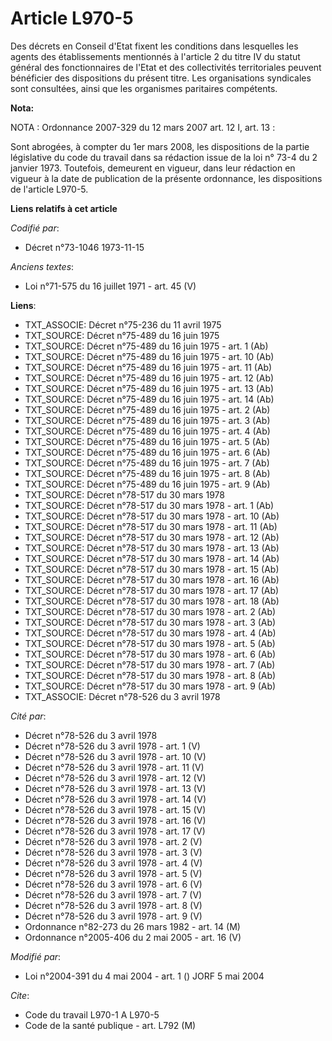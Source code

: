 # Article L970-5

Des décrets en Conseil d'Etat fixent les conditions dans lesquelles les agents des établissements mentionnés à l'article 2 du
titre IV du statut général des fonctionnaires de l'Etat et des collectivités territoriales peuvent bénéficier des
dispositions du présent titre. Les organisations syndicales sont consultées, ainsi que les organismes paritaires compétents.

**Nota:**

NOTA : Ordonnance 2007-329 du 12 mars 2007 art. 12 I, art. 13 :

Sont abrogées, à compter du 1er mars 2008, les dispositions de la partie législative du code du travail dans sa rédaction
issue de la loi n° 73-4 du 2 janvier 1973. Toutefois, demeurent en vigueur, dans leur rédaction en vigueur à la date de
publication de la présente ordonnance, les dispositions de l'article L970-5.

**Liens relatifs à cet article**

_Codifié par_:

  - Décret n°73-1046 1973-11-15

_Anciens textes_:

  - Loi n°71-575 du 16 juillet 1971 - art. 45 (V)

**Liens**:

  - TXT_ASSOCIE: Décret n°75-236 du 11 avril 1975
  - TXT_SOURCE: Décret n°75-489 du 16 juin 1975
  - TXT_SOURCE: Décret n°75-489 du 16 juin 1975 - art. 1 (Ab)
  - TXT_SOURCE: Décret n°75-489 du 16 juin 1975 - art. 10 (Ab)
  - TXT_SOURCE: Décret n°75-489 du 16 juin 1975 - art. 11 (Ab)
  - TXT_SOURCE: Décret n°75-489 du 16 juin 1975 - art. 12 (Ab)
  - TXT_SOURCE: Décret n°75-489 du 16 juin 1975 - art. 13 (Ab)
  - TXT_SOURCE: Décret n°75-489 du 16 juin 1975 - art. 14 (Ab)
  - TXT_SOURCE: Décret n°75-489 du 16 juin 1975 - art. 2 (Ab)
  - TXT_SOURCE: Décret n°75-489 du 16 juin 1975 - art. 3 (Ab)
  - TXT_SOURCE: Décret n°75-489 du 16 juin 1975 - art. 4 (Ab)
  - TXT_SOURCE: Décret n°75-489 du 16 juin 1975 - art. 5 (Ab)
  - TXT_SOURCE: Décret n°75-489 du 16 juin 1975 - art. 6 (Ab)
  - TXT_SOURCE: Décret n°75-489 du 16 juin 1975 - art. 7 (Ab)
  - TXT_SOURCE: Décret n°75-489 du 16 juin 1975 - art. 8 (Ab)
  - TXT_SOURCE: Décret n°75-489 du 16 juin 1975 - art. 9 (Ab)
  - TXT_SOURCE: Décret n°78-517 du 30 mars 1978
  - TXT_SOURCE: Décret n°78-517 du 30 mars 1978 - art. 1 (Ab)
  - TXT_SOURCE: Décret n°78-517 du 30 mars 1978 - art. 10 (Ab)
  - TXT_SOURCE: Décret n°78-517 du 30 mars 1978 - art. 11 (Ab)
  - TXT_SOURCE: Décret n°78-517 du 30 mars 1978 - art. 12 (Ab)
  - TXT_SOURCE: Décret n°78-517 du 30 mars 1978 - art. 13 (Ab)
  - TXT_SOURCE: Décret n°78-517 du 30 mars 1978 - art. 14 (Ab)
  - TXT_SOURCE: Décret n°78-517 du 30 mars 1978 - art. 15 (Ab)
  - TXT_SOURCE: Décret n°78-517 du 30 mars 1978 - art. 16 (Ab)
  - TXT_SOURCE: Décret n°78-517 du 30 mars 1978 - art. 17 (Ab)
  - TXT_SOURCE: Décret n°78-517 du 30 mars 1978 - art. 18 (Ab)
  - TXT_SOURCE: Décret n°78-517 du 30 mars 1978 - art. 2 (Ab)
  - TXT_SOURCE: Décret n°78-517 du 30 mars 1978 - art. 3 (Ab)
  - TXT_SOURCE: Décret n°78-517 du 30 mars 1978 - art. 4 (Ab)
  - TXT_SOURCE: Décret n°78-517 du 30 mars 1978 - art. 5 (Ab)
  - TXT_SOURCE: Décret n°78-517 du 30 mars 1978 - art. 6 (Ab)
  - TXT_SOURCE: Décret n°78-517 du 30 mars 1978 - art. 7 (Ab)
  - TXT_SOURCE: Décret n°78-517 du 30 mars 1978 - art. 8 (Ab)
  - TXT_SOURCE: Décret n°78-517 du 30 mars 1978 - art. 9 (Ab)
  - TXT_ASSOCIE: Décret n°78-526 du 3 avril 1978

_Cité par_:

  - Décret n°78-526 du 3 avril 1978
  - Décret n°78-526 du 3 avril 1978 - art. 1 (V)
  - Décret n°78-526 du 3 avril 1978 - art. 10 (V)
  - Décret n°78-526 du 3 avril 1978 - art. 11 (V)
  - Décret n°78-526 du 3 avril 1978 - art. 12 (V)
  - Décret n°78-526 du 3 avril 1978 - art. 13 (V)
  - Décret n°78-526 du 3 avril 1978 - art. 14 (V)
  - Décret n°78-526 du 3 avril 1978 - art. 15 (V)
  - Décret n°78-526 du 3 avril 1978 - art. 16 (V)
  - Décret n°78-526 du 3 avril 1978 - art. 17 (V)
  - Décret n°78-526 du 3 avril 1978 - art. 2 (V)
  - Décret n°78-526 du 3 avril 1978 - art. 3 (V)
  - Décret n°78-526 du 3 avril 1978 - art. 4 (V)
  - Décret n°78-526 du 3 avril 1978 - art. 5 (V)
  - Décret n°78-526 du 3 avril 1978 - art. 6 (V)
  - Décret n°78-526 du 3 avril 1978 - art. 7 (V)
  - Décret n°78-526 du 3 avril 1978 - art. 8 (V)
  - Décret n°78-526 du 3 avril 1978 - art. 9 (V)
  - Ordonnance n°82-273 du 26 mars 1982 - art. 14 (M)
  - Ordonnance n°2005-406 du 2 mai 2005 - art. 16 (V)

_Modifié par_:

  - Loi n°2004-391 du 4 mai 2004 - art. 1 () JORF 5 mai 2004

_Cite_:

  - Code du travail L970-1 A L970-5
  - Code de la santé publique - art. L792 (M)
